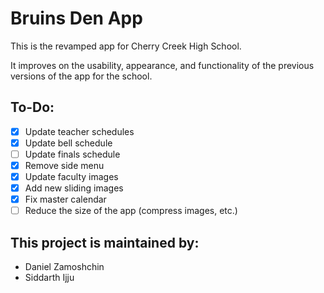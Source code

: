 # Bruins Den App

This is the revamped app for Cherry Creek High School.

It improves on the usability, appearance, and functionality of the previous versions of the app for the school.

## To-Do:
- [x] Update teacher schedules
- [x] Update bell schedule
- [ ] Update finals schedule
- [x] Remove side menu
- [x] Update faculty images
- [x] Add new sliding images
- [x] Fix master calendar
- [ ] Reduce the size of the app (compress images, etc.)

## This project is maintained by:
* Daniel Zamoshchin
* Siddarth Ijju
